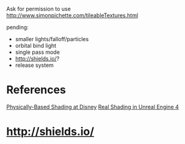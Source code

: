 Ask for permission to use http://www.simonpichette.com/tileableTextures.html

pending:
- smaller lights/falloff/particles
- orbital bind light
- single pass mode
- http://shields.io/?
- release system

# References

[Physically-Based Shading at Disney](http://blog.selfshadow.com/publications/s2012-shading-course/burley/s2012_pbs_disney_brdf_slides_v2.pdf)
[Real Shading in Unreal Engine 4](https://de45xmedrsdbp.cloudfront.net/Resources/files/2013SiggraphPresentationsNotes-26915738.pdf)

# http://shields.io/
